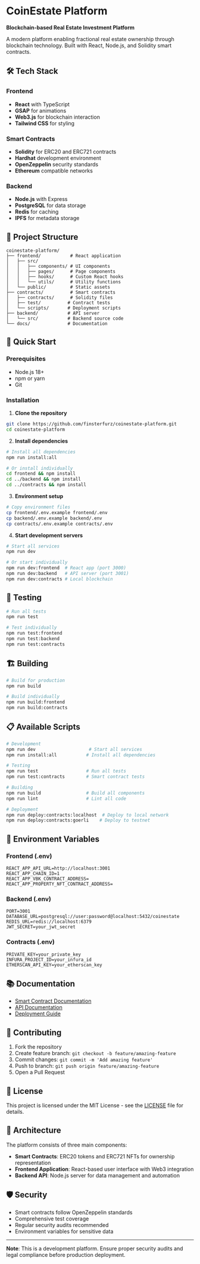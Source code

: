 # CoinEstate Platform

**Blockchain-based Real Estate Investment Platform**

A modern platform enabling fractional real estate ownership through blockchain technology. Built with React, Node.js, and Solidity smart contracts.

## 🛠️ Tech Stack

### Frontend
- **React** with TypeScript
- **GSAP** for animations
- **Web3.js** for blockchain interaction
- **Tailwind CSS** for styling

### Smart Contracts
- **Solidity** for ERC20 and ERC721 contracts
- **Hardhat** development environment
- **OpenZeppelin** security standards
- **Ethereum** compatible networks

### Backend
- **Node.js** with Express
- **PostgreSQL** for data storage
- **Redis** for caching
- **IPFS** for metadata storage

## 📁 Project Structure

```
coinestate-platform/
├── frontend/           # React application
│   ├── src/
│   │   ├── components/ # UI components
│   │   ├── pages/      # Page components
│   │   ├── hooks/      # Custom React hooks
│   │   └── utils/      # Utility functions
│   └── public/         # Static assets
├── contracts/          # Smart contracts
│   ├── contracts/      # Solidity files
│   ├── test/          # Contract tests
│   └── scripts/       # Deployment scripts
├── backend/           # API server
│   └── src/           # Backend source code
└── docs/              # Documentation
```

## 🚀 Quick Start

### Prerequisites
- Node.js 18+
- npm or yarn
- Git

### Installation

1. **Clone the repository**
```bash
git clone https://github.com/finsterfurz/coinestate-platform.git
cd coinestate-platform
```

2. **Install dependencies**
```bash
# Install all dependencies
npm run install:all

# Or install individually
cd frontend && npm install
cd ../backend && npm install
cd ../contracts && npm install
```

3. **Environment setup**
```bash
# Copy environment files
cp frontend/.env.example frontend/.env
cp backend/.env.example backend/.env
cp contracts/.env.example contracts/.env
```

4. **Start development servers**
```bash
# Start all services
npm run dev

# Or start individually
npm run dev:frontend  # React app (port 3000)
npm run dev:backend   # API server (port 3001)
npm run dev:contracts # Local blockchain
```

## 🧪 Testing

```bash
# Run all tests
npm run test

# Test individually
npm run test:frontend
npm run test:backend
npm run test:contracts
```

## 🏗️ Building

```bash
# Build for production
npm run build

# Build individually
npm run build:frontend
npm run build:contracts
```

## 📋 Available Scripts

```bash
# Development
npm run dev                    # Start all services
npm run install:all           # Install all dependencies

# Testing
npm run test                  # Run all tests
npm run test:contracts        # Smart contract tests

# Building
npm run build                 # Build all components
npm run lint                  # Lint all code

# Deployment
npm run deploy:contracts:localhost  # Deploy to local network
npm run deploy:contracts:goerli    # Deploy to testnet
```

## 🔧 Environment Variables

### Frontend (.env)
```
REACT_APP_API_URL=http://localhost:3001
REACT_APP_CHAIN_ID=1
REACT_APP_VBK_CONTRACT_ADDRESS=
REACT_APP_PROPERTY_NFT_CONTRACT_ADDRESS=
```

### Backend (.env)
```
PORT=3001
DATABASE_URL=postgresql://user:password@localhost:5432/coinestate
REDIS_URL=redis://localhost:6379
JWT_SECRET=your_jwt_secret
```

### Contracts (.env)
```
PRIVATE_KEY=your_private_key
INFURA_PROJECT_ID=your_infura_id
ETHERSCAN_API_KEY=your_etherscan_key
```

## 📚 Documentation

- [Smart Contract Documentation](./docs/contracts.md)
- [API Documentation](./docs/api.md)
- [Deployment Guide](./docs/deployment.md)

## 🤝 Contributing

1. Fork the repository
2. Create feature branch: `git checkout -b feature/amazing-feature`
3. Commit changes: `git commit -m 'Add amazing feature'`
4. Push to branch: `git push origin feature/amazing-feature`
5. Open a Pull Request

## 📄 License

This project is licensed under the MIT License - see the [LICENSE](LICENSE) file for details.

## 🔗 Architecture

The platform consists of three main components:

- **Smart Contracts**: ERC20 tokens and ERC721 NFTs for ownership representation
- **Frontend Application**: React-based user interface with Web3 integration
- **Backend API**: Node.js server for data management and automation

## 🛡️ Security

- Smart contracts follow OpenZeppelin standards
- Comprehensive test coverage
- Regular security audits recommended
- Environment variables for sensitive data

---

**Note**: This is a development platform. Ensure proper security audits and legal compliance before production deployment.
